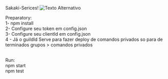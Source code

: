 Sakaki-Serices!
<img src="https://i.ibb.co/qs37qDm/undefined-image.png" alt="Texto Alternativo">

Preparatory: <br>
1- npm install <br>
2- Configure seu token em config.json <br>
3- Configure seu clientId em config.json <br>
4 - Já o guildId Serve para fazer deploy de comandos privados so para de terminados grupos > comandos privados <br>
<br>

Run:<br>
npm start <br>
npm test
